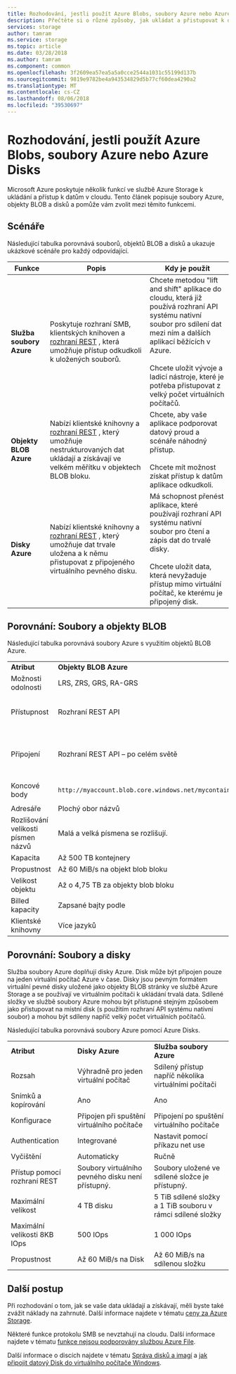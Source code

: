```yaml
---
title: Rozhodování, jestli použít Azure Blobs, soubory Azure nebo Azure Disks
description: Přečtěte si o různé způsoby, jak ukládat a přistupovat k datům v Azure, která pomáhá že rozhodnete technologii, která má použít.
services: storage
author: tamram
ms.service: storage
ms.topic: article
ms.date: 03/28/2018
ms.author: tamram
ms.component: common
ms.openlocfilehash: 3f2609ea57ea5a5a0cce2544a1031c55199d137b
ms.sourcegitcommit: 9819e9782be4a943534829d5b77cf60dea4290a2
ms.translationtype: MT
ms.contentlocale: cs-CZ
ms.lasthandoff: 08/06/2018
ms.locfileid: "39530697"
---
```

# <a name="deciding-when-to-use-azure-blobs-azure-files-or-azure-disks"></a>Rozhodování, jestli použít Azure Blobs, soubory Azure nebo Azure Disks

Microsoft Azure poskytuje několik funkcí ve službě Azure Storage k ukládání a přístup k datům v cloudu. Tento článek popisuje soubory Azure, objekty BLOB a disků a pomůže vám zvolit mezi těmito funkcemi.

## <a name="scenarios"></a>Scénáře

Následující tabulka porovnává souborů, objektů BLOB a disků a ukazuje ukázkové scénáře pro každý odpovídající.

| Funkce | Popis | Kdy je použít |
|--------------|-------------|-------------|
| **Služba soubory Azure** | Poskytuje rozhraní SMB, klientských knihoven a [rozhraní REST](/rest/api/storageservices/file-service-rest-api) , která umožňuje přístup odkudkoli k uložených souborů. | Chcete metodou "lift and shift" aplikace do cloudu, která již používá rozhraní API systému nativní soubor pro sdílení dat mezi ním a dalších aplikací běžících v Azure.<br/><br/>Chcete uložit vývoje a ladicí nástroje, které je potřeba přistupovat z velký počet virtuálních počítačů. |
| **Objekty BLOB Azure** | Nabízí klientské knihovny a [rozhraní REST](/rest/api/storageservices/blob-service-rest-api) , který umožňuje nestrukturovaných dat ukládají a získávají ve velkém měřítku v objektech BLOB bloku. | Chcete, aby vaše aplikace podporovat datový proud a scénáře náhodný přístup.<br/><br/>Chcete mít možnost získat přístup k datům aplikace odkudkoli. |
| **Disky Azure** | Nabízí klientské knihovny a [rozhraní REST](/rest/api/compute/manageddisks/disks/disks-rest-api) , který umožňuje dat trvale uložena a k němu přistupovat z připojeného virtuálního pevného disku. | Má schopnost přenést aplikace, které používají rozhraní API systému nativní soubor pro čtení a zápis dat do trvalé disky.<br/><br/>Chcete uložit data, která nevyžaduje přístup mimo virtuální počítač, ke kterému je připojený disk. |

## <a name="comparison-files-and-blobs"></a>Porovnání: Soubory a objekty BLOB

Následující tabulka porovnává soubory Azure s využitím objektů BLOB Azure.  
  
||||  
|-|-|-|  
|**Atribut**|**Objekty BLOB Azure**|**Služba soubory Azure**|  
|Možnosti odolnosti|LRS, ZRS, GRS, RA-GRS|LRS, ZRS, GRS|  
|Přístupnost|Rozhraní REST API|Rozhraní REST API<br /><br /> Protokol SMB 2.1, tak i SMB 3.0 (standardní systém souborů rozhraní API)|  
|Připojení|Rozhraní REST API – po celém světě|Rozhraní REST API – po celém světě<br /><br /> Protokol SMB 2.1--v rámci oblasti<br /><br /> Protokol SMB 3.0 – po celém světě|  
|Koncové body|`http://myaccount.blob.core.windows.net/mycontainer/myblob`|`\\myaccount.file.core.windows.net\myshare\myfile.txt`<br /><br /> `http://myaccount.file.core.windows.net/myshare/myfile.txt`|  
|Adresáře|Plochý obor názvů|Hodnota TRUE adresářových objektů|  
|Rozlišování velikosti písmen názvů|Malá a velká písmena se rozlišují.|Malá a velká písmena, ale zachování velikosti písmen|  
|Kapacita|Až 500 TB kontejnery|5 TiB sdílené složky|  
|Propustnost|Až 60 MiB/s na objekt blob bloku|Až 60 MiB/s na sdílenou složku|  
|Velikost objektu|Až o 4,75 TB za objekty blob bloku|Až 1 TB na soubor|  
|Billed kapacity|Zapsané bajty podle|Na základě velikosti souborů|  
|Klientské knihovny|Více jazyků|Více jazyků|  
  
## <a name="comparison-files-and-disks"></a>Porovnání: Soubory a disky

Služba soubory Azure doplňují disky Azure. Disk může být připojen pouze na jeden virtuální počítač Azure v čase. Disky jsou pevným formátem virtuální pevné disky uložené jako objekty BLOB stránky ve službě Azure Storage a se používají ve virtuálním počítači k ukládání trvalá data. Sdílené složky ve službě soubory Azure mohou být přístupné stejným způsobem jako přistupovat na místní disk (s použitím rozhraní API systému nativní soubor) a mohou být sdíleny napříč velký počet virtuálních počítačů.  
 
Následující tabulka porovnává soubory Azure pomocí Azure Disks.  
 
||||  
|-|-|-|  
|**Atribut**|**Disky Azure**|**Služba soubory Azure**|  
|Rozsah|Výhradně pro jeden virtuální počítač|Sdílený přístup napříč několika virtuálními počítači|  
|Snímků a kopírování|Ano|Ano|  
|Konfigurace|Připojen při spuštění virtuálního počítače|Připojení po spuštění virtuálního počítače|  
|Authentication|Integrované|Nastavit pomocí příkazu net use|  
|Vyčištění|Automaticky|Ručně|  
|Přístup pomocí rozhraní REST|Soubory virtuálního pevného disku není přístupný.|Soubory uložené ve sdílené složce je přístupný.|  
|Maximální velikost|4 TB disku|5 TiB sdílené složky a 1 TiB souboru v rámci sdílené složky|  
|Maximální velikosti 8KB IOps|500 IOps|1 000 IOps|  
|Propustnost|Až 60 MiB/s na Disk|Až 60 MiB/s na sdílenou složku|  

## <a name="next-steps"></a>Další postup

Při rozhodování o tom, jak se vaše data ukládají a získávají, měli byste také zvážit náklady na zahrnuté. Další informace najdete v tématu [ceny za Azure Storage](https://azure.microsoft.com/pricing/details/storage/).
  
Některé funkce protokolu SMB se nevztahují na cloudu. Další informace najdete v tématu [funkce nejsou podporovány službou Azure File](/rest/api/storageservices/features-not-supported-by-the-azure-file-service).
  
Další informace o discích najdete v tématu [Správa disků a imagí](../../virtual-machines/windows/about-disks-and-vhds.md) a [jak připojit datový Disk do virtuálního počítače Windows](../../virtual-machines/windows/attach-managed-disk-portal.md).

